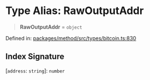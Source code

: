 # Type Alias: RawOutputAddr

> **RawOutputAddr** = `object`

Defined in: [packages/method/src/types/bitcoin.ts:830](https://github.com/dcdpr/did-btcr2-js/blob/4a717493e735221d072999f212891939f4de3f23/packages/method/src/types/bitcoin.ts#L830)

## Index Signature

\[`address`: `string`\]: `number`
